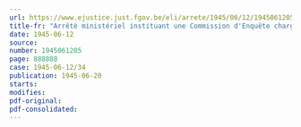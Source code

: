 ```yaml
---
url: https://www.ejustice.just.fgov.be/eli/arrete/1945/06/12/1945061205/justel
title-fr: "Arrêté ministériel instituant une Commission d'Enquête chargée d'examiner le comportement, pendant l'occupation ennemie, des personnes occupant actuellement des fonctions au Ministère du Ravitaillement ou y sollicitant un emploi et habitant les cantons d'Eupen, Malmedy et Saint-Vith"
date: 1945-06-12
source:
number: 1945061205
page: 888888
case: 1945-06-12/34
publication: 1945-06-20
starts:
modifies:
pdf-original:
pdf-consolidated:
---
```


